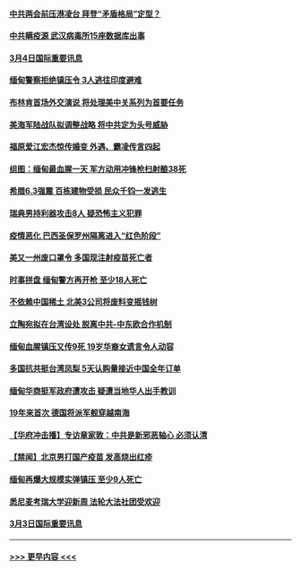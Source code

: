#### [中共两会前压港凌台 拜登“矛盾格局”定型？](../pages/prog202/a103066694.md?t=03042051) 
#### [中共瞒疫源 武汉病毒所15座数据库出事](../pages/prog202/a103066678.md?t=03042051) 
#### [3月4日国际重要讯息](../pages/prog202/a103066690.md?t=03042051) 
#### [缅甸警察拒绝镇压令 3人逃往印度避难](../pages/prog202/a103066664.md?t=03042051) 
#### [布林肯首场外交演说 将处理美中关系列为首要任务](../pages/prog202/a103066663.md?t=03042051) 
#### [美海军陆战队拟调整战略 将中共定为头号威胁](../pages/prog202/a103066649.md?t=03042051) 
#### [福原爱江宏杰惊传婚变 外遇、霸凌传言四起](../pages/prog202/a103066531.md?t=03042051) 
#### [组图：缅甸最血腥一天 军方动用冲锋枪扫射酿38死](../pages/prog202/a103066424.md?t=03042051) 
#### [希腊6.3强震 百栋建物受损 民众千钧一发逃生](../pages/prog202/a103066492.md?t=03042051) 
#### [瑞典男持利器攻击8人 疑恐怖主义犯罪](../pages/prog202/a103066471.md?t=03042051) 
#### [疫情恶化 巴西圣保罗州隔离进入“红色阶段”](../pages/prog202/a103066467.md?t=03042051) 
#### [美又一州废口罩令 多国现注射疫苗死亡者](../pages/prog202/a103066360.md?t=03042051) 
#### [时事拼盘 缅甸警方再开枪 至少18人死亡](../pages/prog202/a103066364.md?t=03042051) 
#### [不依赖中国稀土 北美3公司将废料变摇钱树](../pages/prog202/a103066335.md?t=03042051) 
#### [立陶宛拟在台湾设处 脱离中共-中东欧合作机制](../pages/prog202/a103066272.md?t=03042051) 
#### [缅甸血腥镇压又传9死 19岁华裔女遗言令人动容](../pages/prog202/a103066263.md?t=03042051) 
#### [多国抗共挺台湾凤梨 5天认购量接近中国全年订单](../pages/prog202/a103066251.md?t=03042051) 
#### [缅甸华商挺军政府遭攻击 疑遭当地华人出手教训](../pages/prog202/a103066078.md?t=03042051) 
#### [19年来首次 德国将派军舰穿越南海](../pages/prog202/a103066104.md?t=03042051) 
#### [【华府冲击播】专访章家敦：中共是新邪恶轴心 必须认清](../pages/prog202/a103066156.md?t=03042051) 
#### [【禁闻】北京男打国产疫苗 发高烧出红疹](../pages/prog202/a103066118.md?t=03042051) 
#### [缅甸再爆大规模实弹镇压 至少9人死亡](../pages/prog202/a103066111.md?t=03042051) 
#### [悉尼麦考瑞大学迎新周 法轮大法社团受欢迎](../pages/prog202/a103066064.md?t=03042051) 
#### [3月3日国际重要讯息](../pages/prog202/a103065949.md?t=03042051) 

----
#### [ >>> 更早内容 <<< ](../indexes/prog202-earlier.md)
